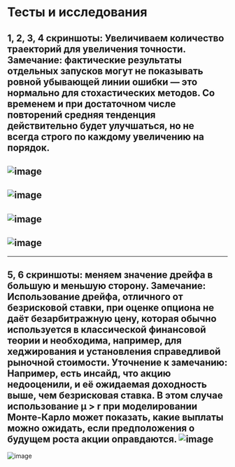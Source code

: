 # Тесты и исследования

**1, 2, 3, 4 скриншоты: Увеличиваем количество траекторий для увеличения точности.
Замечание: фактические результаты отдельных запусков могут не показывать ровной убывающей линии ошибки — это нормально для стохастических методов. Со временем и при достаточном числе повторений средняя тенденция действительно будет улучшаться, но не всегда строго по каждому увеличению на порядок.**
---
![image](https://github.com/user-attachments/assets/a2b3e0f4-dfe1-4ea1-864e-1d21ec80bd04)
---
![image](https://github.com/user-attachments/assets/6ec97249-04e7-4067-83e0-b11f5bd27525)
---
![image](https://github.com/user-attachments/assets/a1ffb77b-9795-4122-9523-cceb2502bc7b)
---
![image](https://github.com/user-attachments/assets/2e8d758a-9d0e-4865-92ee-fafe781fd687)
---
---
**5, 6 скриншоты: меняем значение дрейфа в большую и меньшую сторону.
Замечание: Использование дрейфа, отличного от безрисковой ставки, при оценке опциона не даёт безарбитражную цену, которая обычно используется в классической финансовой теории и необходима, например, для хеджирования и установления справедливой рыночной стоимости.**
**Уточнение к замечанию: Например, есть инсайд, что акцию недооценили, и её ожидаемая доходность выше, чем безрисковая ставка. В этом случае использование μ > r при моделировании Монте-Карло может показать, какие выплаты можно ожидать, если предположения о будущем роста акции оправдаются.**
![image](https://github.com/user-attachments/assets/30321a30-fac7-48c9-9832-8151f4040aea)
---
![image](https://github.com/user-attachments/assets/3de74e18-920c-4978-8c8e-054615287363)

